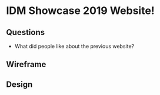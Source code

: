 # IDM Showcase 2019 Website!

## Questions
- What did people like about the previous website?

## Wireframe

## Design